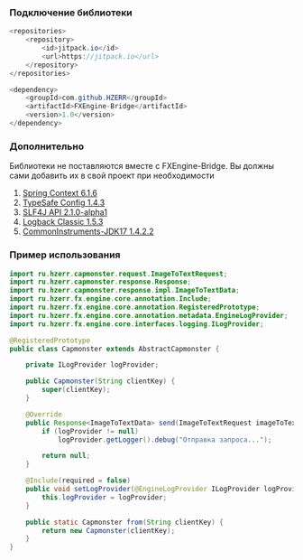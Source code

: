 ### Подключение библиотеки
```java
<repositories>
	<repository>
        <id>jitpack.io</id>
        <url>https://jitpack.io</url>
    </repository>
</repositories>

<dependency>
    <groupId>com.github.HZERR</groupId>
    <artifactId>FXEngine-Bridge</artifactId>
    <version>1.0</version>
</dependency>
```

### Дополнительно
Библиотеки не поставляются вместе с FXEngine-Bridge. Вы должны сами добавить их в свой проект при необходимости

1. [Spring Context 6.1.6](https://mvnrepository.com/artifact/org.springframework/spring-context)
2. [TypeSafe Config 1.4.3](https://mvnrepository.com/artifact/com.typesafe/config)
3. [SLF4J API 2.1.0-alpha1](https://mvnrepository.com/artifact/org.slf4j/slf4j-api)
4. [Logback Classic 1.5.3](https://mvnrepository.com/artifact/ch.qos.logback/logback-classic)
5. [CommonInstruments-JDK17 1.4.2.2](https://jitpack.io/#HZERR/CommonInstruments-JDK17/1.4.2.2)

### Пример использования

```java
import ru.hzerr.capmonster.request.ImageToTextRequest;
import ru.hzerr.capmonster.response.Response;
import ru.hzerr.capmonster.response.impl.ImageToTextData;
import ru.hzerr.fx.engine.core.annotation.Include;
import ru.hzerr.fx.engine.core.annotation.RegisteredPrototype;
import ru.hzerr.fx.engine.core.annotation.metadata.EngineLogProvider;
import ru.hzerr.fx.engine.core.interfaces.logging.ILogProvider;

@RegisteredPrototype
public class Capmonster extends AbstractCapmonster {

    private ILogProvider logProvider;

    public Capmonster(String clientKey) {
        super(clientKey);
    }

    @Override
    public Response<ImageToTextData> send(ImageToTextRequest imageToTextRequest) {
        if (logProvider != null)
            logProvider.getLogger().debug("Отправка запроса...");

        return null;
    }

    @Include(required = false)
    public void setLogProvider(@EngineLogProvider ILogProvider logProvider) {
        this.logProvider = logProvider;
    }

    public static Capmonster from(String clientKey) {
        return new Capmonster(clientKey);
    }
}
```
